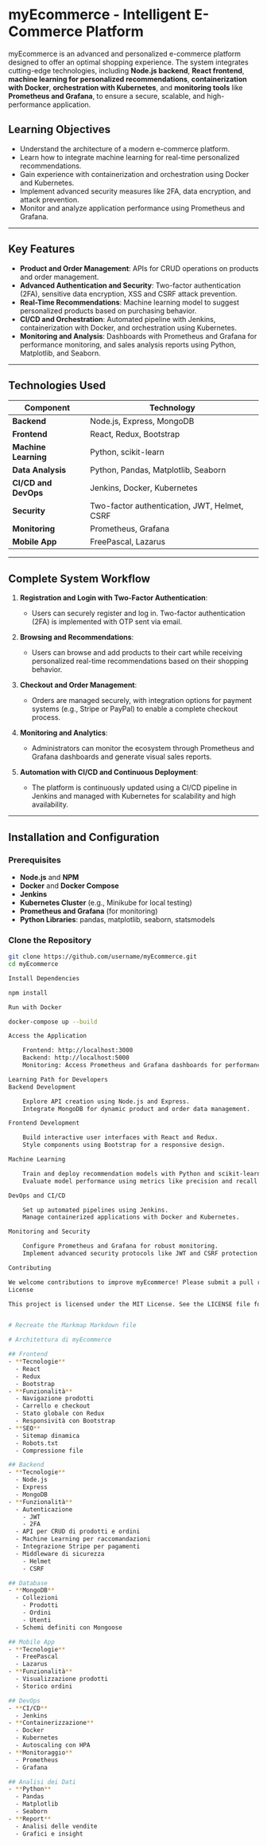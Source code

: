 # myEcommerce - Intelligent E-Commerce Platform

myEcommerce is an advanced and personalized e-commerce platform designed to offer an optimal shopping experience. The system integrates cutting-edge technologies, including **Node.js backend**, **React frontend**, **machine learning for personalized recommendations**, **containerization with Docker**, **orchestration with Kubernetes**, and **monitoring tools** like **Prometheus and Grafana**, to ensure a secure, scalable, and high-performance application.

## Learning Objectives

- Understand the architecture of a modern e-commerce platform.
- Learn how to integrate machine learning for real-time personalized recommendations.
- Gain experience with containerization and orchestration using Docker and Kubernetes.
- Implement advanced security measures like 2FA, data encryption, and attack prevention.
- Monitor and analyze application performance using Prometheus and Grafana.

---

## Key Features

- **Product and Order Management**: APIs for CRUD operations on products and order management.
- **Advanced Authentication and Security**: Two-factor authentication (2FA), sensitive data encryption, XSS and CSRF attack prevention.
- **Real-Time Recommendations**: Machine learning model to suggest personalized products based on purchasing behavior.
- **CI/CD and Orchestration**: Automated pipeline with Jenkins, containerization with Docker, and orchestration using Kubernetes.
- **Monitoring and Analysis**: Dashboards with Prometheus and Grafana for performance monitoring, and sales analysis reports using Python, Matplotlib, and Seaborn.

---

## Technologies Used

| Component             | Technology                              |
|-----------------------|-----------------------------------------|
| **Backend**           | Node.js, Express, MongoDB              |
| **Frontend**          | React, Redux, Bootstrap                |
| **Machine Learning**  | Python, scikit-learn                   |
| **Data Analysis**     | Python, Pandas, Matplotlib, Seaborn    |
| **CI/CD and DevOps**  | Jenkins, Docker, Kubernetes            |
| **Security**          | Two-factor authentication, JWT, Helmet, CSRF |
| **Monitoring**        | Prometheus, Grafana                    |
| **Mobile App**        | FreePascal, Lazarus                    |

---

## Complete System Workflow

1. **Registration and Login with Two-Factor Authentication**: 
   - Users can securely register and log in. Two-factor authentication (2FA) is implemented with OTP sent via email.

2. **Browsing and Recommendations**:
   - Users can browse and add products to their cart while receiving personalized real-time recommendations based on their shopping behavior.

3. **Checkout and Order Management**:
   - Orders are managed securely, with integration options for payment systems (e.g., Stripe or PayPal) to enable a complete checkout process.

4. **Monitoring and Analytics**:
   - Administrators can monitor the ecosystem through Prometheus and Grafana dashboards and generate visual sales reports.

5. **Automation with CI/CD and Continuous Deployment**:
   - The platform is continuously updated using a CI/CD pipeline in Jenkins and managed with Kubernetes for scalability and high availability.

---

## Installation and Configuration

### Prerequisites

- **Node.js** and **NPM**
- **Docker** and **Docker Compose**
- **Jenkins**
- **Kubernetes Cluster** (e.g., Minikube for local testing)
- **Prometheus and Grafana** (for monitoring)
- **Python Libraries**: pandas, matplotlib, seaborn, statsmodels

### Clone the Repository

```bash
git clone https://github.com/username/myEcommerce.git
cd myEcommerce

Install Dependencies

npm install

Run with Docker

docker-compose up --build

Access the Application

    Frontend: http://localhost:3000
    Backend: http://localhost:5000
    Monitoring: Access Prometheus and Grafana dashboards for performance insights.

Learning Path for Developers
Backend Development

    Explore API creation using Node.js and Express.
    Integrate MongoDB for dynamic product and order data management.

Frontend Development

    Build interactive user interfaces with React and Redux.
    Style components using Bootstrap for a responsive design.

Machine Learning

    Train and deploy recommendation models with Python and scikit-learn.
    Evaluate model performance using metrics like precision and recall.

DevOps and CI/CD

    Set up automated pipelines using Jenkins.
    Manage containerized applications with Docker and Kubernetes.

Monitoring and Security

    Configure Prometheus and Grafana for robust monitoring.
    Implement advanced security protocols like JWT and CSRF protection.

Contributing

We welcome contributions to improve myEcommerce! Please submit a pull request or open an issue on our GitHub repository.
License

This project is licensed under the MIT License. See the LICENSE file for details.


# Recreate the Markmap Markdown file

# Architettura di myEcommerce

## Frontend
- **Tecnologie**
  - React
  - Redux
  - Bootstrap
- **Funzionalità**
  - Navigazione prodotti
  - Carrello e checkout
  - Stato globale con Redux
  - Responsività con Bootstrap
- **SEO**
  - Sitemap dinamica
  - Robots.txt
  - Compressione file

## Backend
- **Tecnologie**
  - Node.js
  - Express
  - MongoDB
- **Funzionalità**
  - Autenticazione
    - JWT
    - 2FA
  - API per CRUD di prodotti e ordini
  - Machine Learning per raccomandazioni
  - Integrazione Stripe per pagamenti
  - Middleware di sicurezza
    - Helmet
    - CSRF

## Database
- **MongoDB**
  - Collezioni
    - Prodotti
    - Ordini
    - Utenti
  - Schemi definiti con Mongoose

## Mobile App
- **Tecnologie**
  - FreePascal
  - Lazarus
- **Funzionalità**
  - Visualizzazione prodotti
  - Storico ordini

## DevOps
- **CI/CD**
  - Jenkins
- **Containerizzazione**
  - Docker
  - Kubernetes
  - Autoscaling con HPA
- **Monitoraggio**
  - Prometheus
  - Grafana

## Analisi dei Dati
- **Python**
  - Pandas
  - Matplotlib
  - Seaborn
- **Report**
  - Analisi delle vendite
  - Grafici e insight


